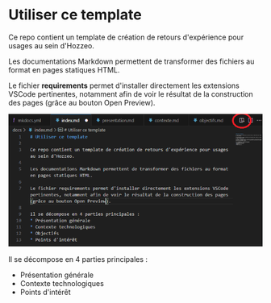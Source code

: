 # Utiliser ce template

Ce repo contient un template de création de retours d'expérience pour usages au sein d'Hozzeo.

Les documentations Markdown permettent de transformer des fichiers au format en pages statiques HTML.

Le fichier **requirements** permet d'installer directement les extensions VSCode pertinentes, notamment afin de voir le résultat de la construction des pages (grâce au bouton Open Preview).

![alt text](./assets/images/previewho.PNG)

Il se décompose en 4 parties principales : 
 - Présentation générale
 - Contexte technologiques
 - Points d'intérêt
